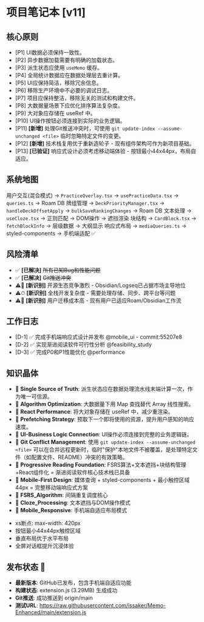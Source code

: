 # 项目笔记本 [v11]
## 核心原则
*   [P1] UI数据必须保持一致性。
*   [P2] 异步数据加载需要有明确的加载状态。
*   [P3] 派生状态应使用 `useMemo` 缓存。
*   [P4] 全局统计数据应在数据处理层去重计算。
*   [P5] UI应保持简洁，移除冗余信息。
*   [P6] 移除生产环境中不必要的调试日志。
*   [P7] 项目应保持整洁，移除无关的测试和构建文件。
*   [P8] 大数据量场景下应优化排序算法复杂度。
*   [P9] 大对象应存储在 useRef 中。
*   [P10] UI操作按钮必须连接到实际的业务逻辑。
*   [P11] **[新增]** 处理Git推送冲突时，可使用 `git update-index --assume-unchanged <file>` 临时忽略特定文件的变更。
*   [P12] **[新增]** 技术栈复用优于重新造轮子 - 现有组件架构可作为新项目基础。
*   [P13] **[已验证]** 响应式设计必须考虑移动端体验 - 按钮最小44x44px，布局自适应。

## 系统地图
用户交互(混合模式) → `PracticeOverlay.tsx` → `usePracticeData.tsx` → `queries.ts` → Roam DB
牌组管理 → `DeckPriorityManager.tsx` → `handleDeckOffsetApply` → `bulkSaveRankingChanges` → Roam DB
文本处理 → `useCloze.tsx` → 正则匹配 → DOM操作 → 遮挡渲染
块结构 → `CardBlock.tsx` → `fetchBlockInfo` → 层级数据 → 大纲显示
响应式布局 → `mediaQueries.ts` → styled-components → 手机端适配 ✅

## 风险清单
*   ✅ **[已解决]** ~~所有已知Bug和性能问题~~
*   ✅ **[已解决]** ~~Git推送冲突~~
*   ⚠️📌 **[新识别]** 开源生态竞争激烈 - Obsidian/Logseq已占据市场主导地位
*   ⚠️⏱ **[新识别]** 全栈开发复杂度 - 需要处理存储、同步、跨平台等问题
*   ⚠️🔄 **[新识别]** 用户迁移成本高 - 现有用户已适应Roam/Obsidian工作流

## 工作日志
*   [D-1] ✅ 完成手机端响应式设计并发布 @mobile_ui - commit:55207e8
*   [D-2] ✅ 实现渐进阅读软件可行性分析 @feasibility_study
*   [D-3] ✅ 完成P0和P1性能优化 @performance

## 知识晶体
*   💎 **Single Source of Truth**: 派生状态应在数据处理流水线末端计算一次，作为唯一可信源。
*   💎 **Algorithm Optimization**: 大数据量下用 Map 查找替代 Array 线性搜索。
*   💎 **React Performance**: 将大对象存储在 useRef 中，减少重渲染。
*   💎 **Prefetching Strategy**: 预取下一个即将使用的资源，提升用户感知的响应速度。
*   💎 **UI-Business Logic Connection**: UI操作必须连接到完整的业务逻辑链。
*   💎 **Git Conflict Management**: 使用 `git update-index --assume-unchanged <file>` 可以在合并远程更新时，临时"保护"本地文件不被覆盖，是处理特定文件（如配置文件、README）冲突的有效策略。
*   💎 **Progressive Reading Foundation**: FSRS算法+文本遮挡+块结构管理+React组件化 = 渐进阅读软件核心技术栈已具备
*   💎 **Mobile-First Design**: 媒体查询 + styled-components + 最小触控区域44px = 完整移动端响应式方案
*   💎 **FSRS_Algorithm**: 间隔重复调度核心
*   💎 **Cloze_Processing**: 文本遮挡与DOM操作模式
*   💎 **Mobile_Responsive**: 手机端自适应布局模式
  - xs断点: max-width: 420px
  - 按钮最小44x44px触控区域
  - 垂直布局优于水平布局
  - 全屏对话框提升沉浸体验

## 发布状态 🚀
*   **最新版本**: GitHub已发布，包含手机端自适应功能
*   **构建状态**: extension.js (3.29MB) 生成成功
*   **Git推送**: 成功推送到 origin/main
*   **测试URL**: https://raw.githubusercontent.com/issaker/Memo-Enhanced/main/extension.js 